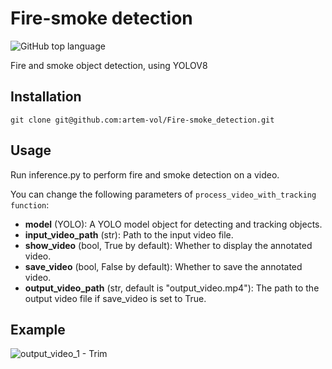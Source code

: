 # Fire-smoke detection
![GitHub top language](https://img.shields.io/github/languages/top/artem-vol/Fire-smoke_detection)

Fire and smoke object detection, using YOLOV8

## Installation
```
git clone git@github.com:artem-vol/Fire-smoke_detection.git
```
## Usage
Run inference.py to perform fire and smoke detection on a video.
  
You can change the following parameters of ```process_video_with_tracking function```:
- **model** (YOLO): A YOLO model object for detecting and tracking objects. 
- **input_video_path** (str): Path to the input video file.
- **show_video** (bool, True by default): Whether to display the annotated video.
- **save_video** (bool, False by default): Whether to save the annotated video.
- **output_video_path** (str, default is "output_video.mp4"): The path to the output video file if save_video is set to True.

## Example

![output_video_1 - Trim](https://github.com/user-attachments/assets/5046d34b-aa57-4924-bda3-2725fef9039d)







